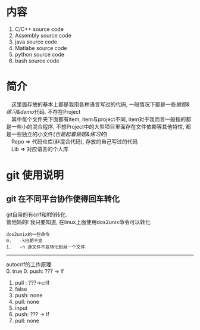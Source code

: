 # 内容
1. C/C++ source code
2. Assembly source code  
3. java source code
4. Matlabe source code
5. python source code
6. bash source code

# 简介
&emsp;这里面存放的基本上都是我用各种语言写过的代码, 一般情况下都是一些*做题&练习&demo*代码. 不存在Project<br>&emsp;其中每个文件夹下面都有item, item与project不同, item对于我而言一般指的都是一些小的混合程序, 不想Project中的大型项目里面存在文件依赖等其他特性, 都是一些独立的小文件(*也是起着做题&练习的*)<br>
&emsp;Repo => 代码仓库(非混合代码), 存放的自己写过的代码<br>
&emsp;Lib => 对应语言的个人库<br>

# git 使用说明
## git 在不同平台协作使得回车转化
git自带的有crlf和lf的转化.<br>
管他妈的!
我只要知道, 在linux上面使用dos2unix命令可以转化

```
dos2unix的一些命令
0.   -k日期不变
1.   -n 源文件不变转化到另一个文件
```

---

autocrlf的工作原理<br>
0. true
   0.   push: ??? -> lf
   1.   pull : ???->crlf
1. false
  0.   push: none
  1.   pull: none
2. input
  0.   push: ??? -> lf
  1.   pull: none
